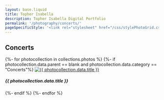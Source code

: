 ```yaml
---
layout: base.liquid
title: Topher Isabella
description: Topher Isabella Digital Portfolio
permalink: '/photography/concerts/'
pageSpecificStyle: '<link rel="stylesheet" href="/css/stylePhotoGrid.css" type="text/css">'
---
```

<section class="projects">
        <h1>Concerts</h1>
        <photo-grid>
{%- for photocollection in collections.photos %}
{%- if photocollection.data.parent == blank and photocollection.data.category == "Concerts"%}
          <photo-item>
            <a href="{{ photocollection.url }}"><img class="photo" src="/media/photography/{{ photocollection.data.title|slug }}/{{ photocollection.data.thumbnail }}" alt="{{ photocollection.data.title }}"></a>
            <h5>{{ photocollection.data.title }}</h5>
          </photo-item>
{%- endif %}
{%- endfor %}
        </photo-grid>
      </section>